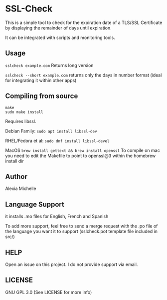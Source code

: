# SSL-Check

This is a simple tool to check for the expiration date of a TLS/SSL Certificate by displaying the remainder of days until expiration.

It can be integrated with scripts and monitoring tools.


## Usage
```sslcheck example.com```
Returns long version

```sslcheck --short example.com```
returns only the days in number format (ideal for integrating it within other apps)



## Compiling from source

```cd sslcheck/src
make
sudo make install
```

Requires libssl.

Debian Family:
```sudo apt install libssl-dev```

RHEL/Fedora et al:
```sudo dnf install libssl-devel```

MacOS
```brew install gettext && brew install openssl```
To compile on mac you need to edit the Makefile to point to openssl@3 within the homebrew install dir

## Author
Alexia Michelle


## Language Support

it installs .mo files for English, French and Spanish

To add more support, feel free to send a merge request with the .po file of the language you want it to support
(sslcheck.pot template file included in src/)

## HELP

Open an issue on this project. I do not provide support via email.

## LICENSE

GNU GPL 3.0 (See LICENSE for more info)
